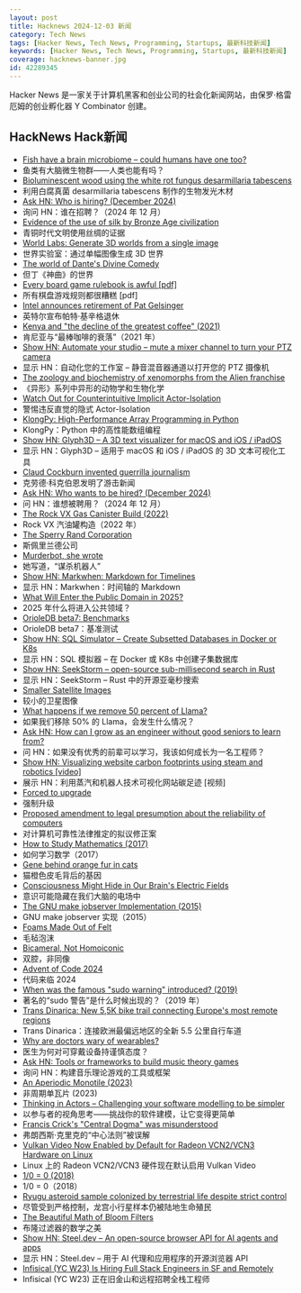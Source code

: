 ```yaml
---
layout: post
title: Hacknews 2024-12-03 新闻
category: Tech News
tags: [Hacker News, Tech News, Programming, Startups, 最新科技新闻]
keywords: [Hacker News, Tech News, Programming, Startups, 最新科技新闻]
coverage: hacknews-banner.jpg
id: 42289345
---
```


Hacker News 是一家关于计算机黑客和创业公司的社会化新闻网站，由保罗·格雷厄姆的创业孵化器 Y Combinator 创建。

## HackNews Hack新闻

- [Fish have a brain microbiome – could humans have one too?](https://www.quantamagazine.org/fish-have-a-brain-microbiome-could-humans-have-one-too-20241202/)
- 鱼类有大脑微生物群——人类也能有吗？
- [Bioluminescent wood using the white rot fungus desarmillaria tabescens](https://onlinelibrary.wiley.com/doi/10.1002/advs.202403215)
- 利用白腐真菌 desarmillaria tabescens 制作的生物发光木材
- [Ask HN: Who is hiring? (December 2024)]()
- 询问 HN：谁在招聘？（2024 年 12 月）
- [Evidence of the use of silk by Bronze Age civilization](https://www.nature.com/articles/s41598-024-78687-7)
- 青铜时代文明使用丝绸的证据
- [World Labs: Generate 3D worlds from a single image](https://www.worldlabs.ai/blog)
- 世界实验室：通过单幅图像生成 3D 世界
- [The world of Dante's Divine Comedy](https://lithub.com/a-riveting-timeless-journey-through-the-afterlife-inside-the-world-of-dantes-divine-comedy/)
- 但丁《神曲》的世界
- [Every board game rulebook is awful [pdf]](https://drive.google.com/file/d/1nkHWqYre866xihxN3MnHr5YFzY4gQWDT/view)
- 所有棋盘游戏规则都很糟糕 [pdf]
- [Intel announces retirement of Pat Gelsinger](https://www.intel.com/content/www/us/en/newsroom/news/intel-ceo-news-dec-2024.html)
- 英特尔宣布帕特·基辛格退休
- [Kenya and "the decline of the greatest coffee" (2021)](https://christopherferan.com/2021/12/25/kenya-and-the-decline-of-the-worlds-greatest-coffee/)
- 肯尼亚与“最棒咖啡的衰落”（2021 年）
- [Show HN: Automate your studio – mute a mixer channel to turn your PTZ camera](https://github.com/KopiasCsaba/open_sound_control_bridge)
- 显示 HN：自动化您的工作室 – 静音混音器通道以打开您的 PTZ 摄像机
- [The zoology and biochemistry of xenomorphs from the Alien franchise](https://jgeekstudies.org/2024/12/02/xenomorphia-ex-machina-the-zoology-and-biochemistry-of-xenomorphs-from-the-alien-franchise/)
- 《异形》系列中异形的动物学和生物化学
- [Watch Out for Counterintuitive Implicit Actor-Isolation](https://jaredsinclair.com/2024/11/12/beware-unchecked.html)
- 警惕违反直觉的隐式 Actor-Isolation
- [KlongPy: High-Performance Array Programming in Python](https://github.com/briangu/klongpy)
- KlongPy：Python 中的高性能数组编程
- [Show HN: Glyph3D – A 3D text visualizer for macOS and iOS / iPadOS](https://github.com/tikimcfee/LookAtThat)
- 显示 HN：Glyph3D – 适用于 macOS 和 iOS / iPadOS 的 3D 文本可视化工具
- [Claud Cockburn invented guerrilla journalism](https://jacobin.com/2024/12/claud-cockburn-guerrilla-journalism-left/)
- 克劳德·科克伯恩发明了游击新闻
- [Ask HN: Who wants to be hired? (December 2024)]()
- 问 HN：谁想被聘用？（2024 年 12 月）
- [The Rock VX Gas Canister Build (2022)](https://www.therpf.com/forums/threads/the-rock-vx-gas-canister-build.344983/)
- Rock VX 汽油罐构造（2022 年）
- [The Sperry Rand Corporation](https://www.abortretry.fail/p/the-sperry-rand-corporation)
- 斯佩里兰德公司
- [Murderbot, she wrote](https://www.wired.com/story/murderbot-she-wrote-martha-wells/)
- 她写道，“谋杀机器人”
- [Show HN: Markwhen: Markdown for Timelines](https://markwhen.com)
- 显示 HN：Markwhen：时间轴的 Markdown
- [What Will Enter the Public Domain in 2025?](https://publicdomainreview.org/features/entering-the-public-domain/2025/)
- 2025 年什么将进入公共领域？
- [OrioleDB beta7: Benchmarks](https://www.orioledb.com/blog/orioledb-beta7-benchmarks)
- OrioleDB beta7：基准测试
- [Show HN: SQL Simulator – Create Subsetted Databases in Docker or K8s](https://www.tribalknowledge.tech/)
- 显示 HN：SQL 模拟器 – 在 Docker 或 K8s 中创建子集数据库
- [Show HN: SeekStorm – open-source sub-millisecond search in Rust](https://github.com/SeekStorm/SeekStorm)
- 显示 HN：SeekStorm – Rust 中的开源亚毫秒搜索
- [Smaller Satellite Images](https://tech.marksblogg.com/planet-labs-webp.html)
- 较小的卫星图像
- [What happens if we remove 50 percent of Llama?](https://neuralmagic.com/blog/24-sparse-llama-smaller-models-for-efficient-gpu-inference/)
- 如果我们移除 50% 的 Llama，会发生什么情况？
- [Ask HN: How can I grow as an engineer without good seniors to learn from?]()
- 问 HN：如果没有优秀的前辈可以学习，我该如何成长为一名工程师？
- [Show HN: Visualizing website carbon footprints using steam and robotics [video]](https://vimeo.com/1028745293)
- 展示 HN：利用蒸汽和机器人技术可视化网站碳足迹 [视频]
- [Forced to upgrade](https://herman.bearblog.dev/forced-to-upgrade/)
- 强制升级
- [Proposed amendment to legal presumption about the reliability of computers](https://www.postofficescandal.uk/post/proposed-amendment-to-legal-assumption-about-the-reliability-of-computers/)
- 对计算机可靠性法律推定的拟议修正案
- [How to Study Mathematics (2017)](https://www.math.uh.edu/~dblecher/pf2.html)
- 如何学习数学（2017）
- [Gene behind orange fur in cats](https://www.science.org/content/article/gene-behind-orange-fur-cats-found-last)
- 猫橙色皮毛背后的基因
- [Consciousness Might Hide in Our Brain's Electric Fields](https://www.scientificamerican.com/article/consciousness-might-hide-in-our-brains-electric-fields/)
- 意识可能隐藏在我们大脑的电场中
- [The GNU make jobserver Implementation (2015)](https://make.mad-scientist.net/papers/jobserver-implementation/)
- GNU make jobserver 实现（2015）
- [Foams Made Out of Felt](https://blog.tanyakhovanova.com/2024/11/foams-made-out-of-felt/)
- 毛毡泡沫
- [Bicameral, Not Homoiconic](https://parentheticallyspeaking.org/articles/bicameral-not-homoiconic/)
- 双腔，非同像
- [Advent of Code 2024](https://adventofcode.com/2024/about)
- 代码来临 2024
- [When was the famous "sudo warning" introduced? (2019)](https://retrocomputing.stackexchange.com/questions/12521/when-was-the-famous-sudo-warning-introduced-under-what-background-by-whom)
- 著名的“sudo 警告”是什么时候出现的？（2019 年）
- [Trans Dinarica: New 5,5K bike trail connecting Europe's most remote regions](https://www.bbc.com/travel/article/20241122-the-trans-dinarica-a-new-5500km-trail-connecting-one-of-europes-most-remote-regions)
- Trans Dinarica：连接欧洲最偏远地区的全新 5.5 公里自行车道
- [Why are doctors wary of wearables?](https://www.bbc.com/news/articles/c79zpzdv4vno)
- 医生为何对可穿戴设备持谨慎态度？
- [Ask HN: Tools or frameworks to build music theory games]()
- 询问 HN：构建音乐理论游戏的工具或框架
- [An Aperiodic Monotile (2023)](https://cs.uwaterloo.ca/~csk/hat/)
- 非周期单瓦片 (2023)
- [Thinking in Actors – Challenging your software modelling to be simpler](https://jeremycarterau.substack.com/p/thinking-in-actors-part-1)
- 以参与者的视角思考——挑战你的软件建模，让它变得更简单
- [Francis Crick's "Central Dogma" was misunderstood](https://www.asimov.press/p/crick)
- 弗朗西斯·克里克的“中心法则”被误解
- [Vulkan Video Now Enabled by Default for Radeon VCN2/VCN3 Hardware on Linux](https://www.phoronix.com/news/Vulkan-Video-VCN2-VCN3-Default)
- Linux 上的 Radeon VCN2/VCN3 硬件现在默认启用 Vulkan Video
- [1/0 = 0 (2018)](https://www.hillelwayne.com/post/divide-by-zero/)
- 1/0 = 0（2018）
- [Ryugu asteroid sample colonized by terrestrial life despite strict control](https://phys.org/news/2024-11-ryugu-asteroid-sample-rapidly-colonized.html)
- 尽管受到严格控制，龙宫小行星样本仍被陆地生命殖民
- [The Beautiful Math of Bloom Filters](https://nyadgar.com/posts/the-beautiful-math-of-bloom-filters/)
- 布隆过滤器的数学之美
- [Show HN: Steel.dev – An open-source browser API for AI agents and apps](https://github.com/steel-dev/steel-browser)
- 显示 HN：Steel.dev – 用于 AI 代理和应用程序的开源浏览器 API
- [Infisical (YC W23) Is Hiring Full Stack Engineers in SF and Remotely](https://www.ycombinator.com/companies/infisical/jobs/2OGBQMt-full-stack-engineer-sf)
- Infisical (YC W23) 正在旧金山和远程招聘全栈工程师

